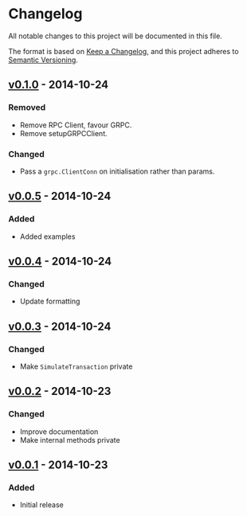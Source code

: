 # Changelog

All notable changes to this project will be documented in this file.

The format is based on [Keep a Changelog](https://keepachangelog.com/en/1.1.0/),
and this project adheres to
[Semantic Versioning](https://semver.org/spec/v2.0.0.html).

## [v0.1.0] - 2014-10-24

### Removed

- Remove RPC Client, favour GRPC.
- Remove setupGRPCClient.

### Changed

- Pass a `grpc.ClientConn` on initialisation rather than params.

## [v0.0.5] - 2014-10-24

### Added

- Added examples

## [v0.0.4] - 2014-10-24

### Changed

- Update formatting

## [v0.0.3] - 2014-10-24

### Changed

- Make `SimulateTransaction` private

## [v0.0.2] - 2014-10-23

### Changed

- Improve documentation
- Make internal methods private

## [v0.0.1] - 2014-10-23

### Added

- Initial release

[v0.1.0]: https://github.com/shapeshed/cosmosign/compare/v0.0.5..v0.1.0
[v0.0.5]: https://github.com/shapeshed/cosmosign/compare/v0.0.4..v0.0.5
[v0.0.4]: https://github.com/shapeshed/cosmosign/compare/v0.0.3..v0.0.4
[v0.0.3]: https://github.com/shapeshed/cosmosign/compare/v0.0.2..v0.0.3
[v0.0.2]: https://github.com/shapeshed/cosmosign/compare/v0.0.1..v0.0.2
[v0.0.1]: https://github.com/shapeshed/cosmosign/tree/v0.0.1
